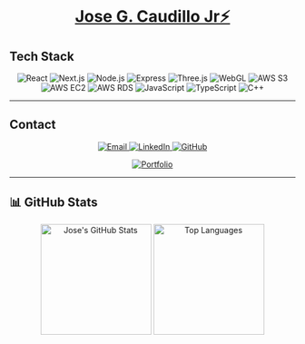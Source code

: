<h1 align="center">
  <a href="https://caudillojose.com" target="_blank">
    <span>Jose G. Caudillo Jr⚡</span>
  </a>
</h1>



## Tech Stack

<p align="center">
  <img src="https://img.shields.io/badge/React-61DAFB?style=for-the-badge&logo=react&logoColor=white" alt="React">
  <img src="https://img.shields.io/badge/Next.js-000000?style=for-the-badge&logo=next.js&logoColor=white" alt="Next.js">
  <img src="https://img.shields.io/badge/Node.js-339933?style=for-the-badge&logo=node.js&logoColor=white" alt="Node.js">
  <img src="https://img.shields.io/badge/Express-000000?style=for-the-badge&logo=express&logoColor=white" alt="Express">
  <img src="https://img.shields.io/badge/Three.js-000000?style=for-the-badge&logo=three.js&logoColor=white" alt="Three.js">
  <img src="https://img.shields.io/badge/WebGL-990000?style=for-the-badge&logo=webgl&logoColor=white" alt="WebGL">
  <img src="https://img.shields.io/badge/AWS_S3-569A31?style=for-the-badge&logo=amazon-s3&logoColor=white" alt="AWS S3">
  <img src="https://img.shields.io/badge/AWS_EC2-FF9900?style=for-the-badge&logo=amazon-ec2&logoColor=white" alt="AWS EC2">
  <img src="https://img.shields.io/badge/AWS_RDS-527FFF?style=for-the-badge&logo=amazon-rds&logoColor=white" alt="AWS RDS">
  <img src="https://img.shields.io/badge/JavaScript-F7DF1E?style=for-the-badge&logo=javascript&logoColor=black" alt="JavaScript">
  <img src="https://img.shields.io/badge/TypeScript-007ACC?style=for-the-badge&logo=typescript&logoColor=white" alt="TypeScript">
  <img src="https://img.shields.io/badge/C++-00599C?style=for-the-badge&logo=c%2B%2B&logoColor=white" alt="C++">

</p>

---

## Contact

<p align="center">
  <a href="mailto:caudillojose5@gmail.com">
    <img src="https://img.shields.io/badge/Email-D14836?style=for-the-badge&logo=gmail&logoColor=white" alt="Email">
  </a>
  <a href="https://www.linkedin.com/in/jose-caudillo-100/">
    <img src="https://img.shields.io/badge/LinkedIn-0077B5?style=for-the-badge&logo=linkedin&logoColor=white" alt="LinkedIn">
  </a>
  <a href="https://github.com/JoseC07">
    <img src="https://img.shields.io/badge/GitHub-181717?style=for-the-badge&logo=github&logoColor=white" alt="GitHub">
  </a>
</p>

<p align="center">
  <a href="https://caudillojose.com" target="_blank">
    <img src="https://img.shields.io/badge/Portfolio-000000?style=for-the-badge&logo=github&logoColor=white" alt="Portfolio">
  </a>
</p>

---

## 📊 GitHub Stats

<p align="center">
  <img src="https://github-readme-stats.vercel.app/api?username=JoseC07&show_icons=true&theme=radical" alt="Jose's GitHub Stats" height="195">
  <img src="https://github-readme-stats.vercel.app/api/top-langs/?username=JoseC07&layout=compact&theme=radical" alt="Top Languages" height="195">
</p>

